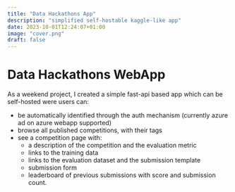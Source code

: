 ```yaml
---
title: "Data Hackathons App"
description: "simplified self-hostable kaggle-like app"
date: 2023-10-01T12:24:07+01:00
image: "cover.png"
draft: false
---
```


# Data Hackathons WebApp
As a weekend project, I created a simple fast-api based app which can 
be self-hosted were users can:
- be automatically identified through the auth mechanism (currently azure ad on azure webapp supported)
- browse all published competitions, with their tags
- see a competition page with:
  - a description of the competition and the evaluation metric
  - links to the training data
  - links to the evaluation dataset and the submission template
  - submission form
  - leaderboard of previous submissions with score and submission count.
